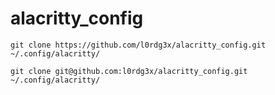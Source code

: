 # alacritty_config
```shell
git clone https://github.com/l0rdg3x/alacritty_config.git ~/.config/alacritty/
```


```shell
git clone git@github.com:l0rdg3x/alacritty_config.git ~/.config/alacritty/
```
